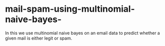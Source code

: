 # mail-spam-using-multinomial-naive-bayes-
In this we use multinomial naive bayes on an email data to predict whether a given mail is either legit or spam.
